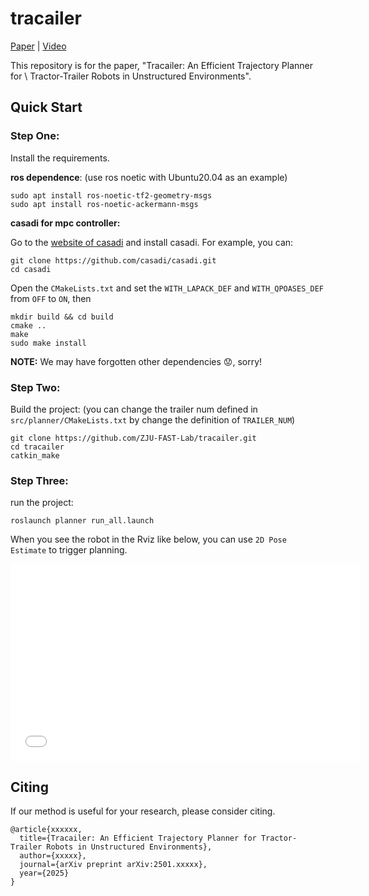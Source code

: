 # tracailer

[Paper](https://arxiv.org/pdf/2501.xxxxx) | [Video](https://www.youtube.com/watch?v=xxxxxxxxx)

This repository is for the paper, "Tracailer: An Efficient Trajectory Planner for \\ Tractor-Trailer Robots in Unstructured Environments".

## Quick Start

### Step One:

Install the requirements.

**ros dependence**: (use ros noetic with Ubuntu20.04 as an example)

```
sudo apt install ros-noetic-tf2-geometry-msgs
sudo apt install ros-noetic-ackermann-msgs
```

**casadi for mpc controller:**

Go to the [website of casadi](https://github.com/casadi/casadi) and install casadi. For example, you can:

```
git clone https://github.com/casadi/casadi.git
cd casadi
```

Open the `CMakeLists.txt` and set the `WITH_LAPACK_DEF` and `WITH_QPOASES_DEF` from `OFF` to `ON`, then

```
mkdir build && cd build
cmake ..
make
sudo make install
```

**NOTE:** We may have forgotten other dependencies 😟, sorry!

### Step Two:

Build the project: (you can change the trailer num defined in `src/planner/CMakeLists.txt` by change the definition of `TRAILER_NUM`)

```
git clone https://github.com/ZJU-FAST-Lab/tracailer.git
cd tracailer
catkin_make
```

### Step Three:

run the project:

```
roslaunch planner run_all.launch
```

When you see the robot in the Rviz like below, you can use `2D Pose Estimate` to trigger planning.

<iframe width="560" height="315" src="./assets/teach.mp4" frameborder="0" allowfullscreen></iframe>

## Citing

If our method is useful for your research, please consider citing.

```
@article{xxxxxx,
  title={Tracailer: An Efficient Trajectory Planner for Tractor-Trailer Robots in Unstructured Environments},
  author={xxxxx},
  journal={arXiv preprint arXiv:2501.xxxxx},
  year={2025}
}
```
